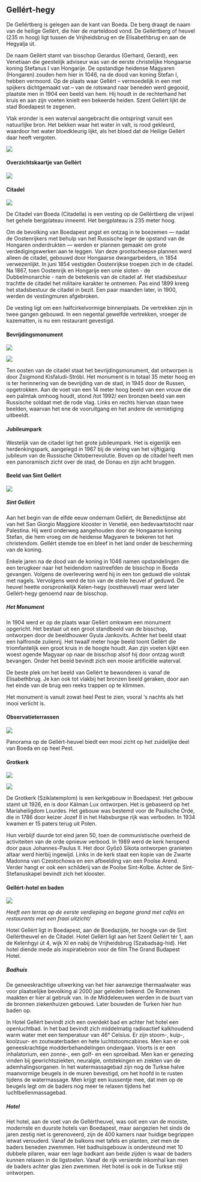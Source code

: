 ## Gellért-hegy

De Gellértberg is gelegen aan de kant van Boeda. De berg draagt de naam van de heilige Gellért, die hier de marteldood vond. De Gellértberg of heuvel (235 m hoog) ligt tussen de Vrijheidsbrug en de Elisabethbrug en aan de Hegyalja út.

De naam Gellért stamt van bisschop Gerardus (Gerhard, Gerard), een Venetiaan die geestelijk adviseur was van de eerste christelijke Hongaarse koning Stefanus I van Hongarije. De opstandige heidense Magyaren (Hongaren) zouden hem hier in 1046, na de dood van koning Stefan I, hebben vermoord. Op de plaats waar Gellért – vermoedelijk in een met spijkers dichtgemaakt vat – van de rotswand naar beneden werd gegooid, plaatste men in 1904 een beeld van hem. Hij houdt in de rechterhand het kruis en aan zijn voeten knielt een bekeerde heiden. Szent Gellért lijkt de stad Boedapest te zegenen.

Vlak eronder is een waterval aangebracht die ontspringt vanuit een natuurlijke bron. Het bekken waar het water in valt, is rood gekleurd, waardoor het water bloedkleurig lijkt, als het bloed dat de Heilige Gellért daar heeft vergoten.

![](assets/gellert.jpg)


#### Overzichtskaartje van Gellért

![](assets/gellert_map.png)



#### Citadel

![](assets/gellert_citadel.jpg)

De Citadel van Boeda (Citadella) is een vesting op de Gellértberg die vrijwel het gehele bergplateau inneemt. Het bergplateau is 235 meter hoog.

Om de bevolking van Boedapest angst en ontzag in te boezemen — nadat de Oostenrijkers met behulp van het Russische leger de opstand van de Hongaren onderdrukten — werden er plannen gemaakt om grote verdedigingswerken aan te leggen. Van deze grootscheepse plannen werd alleen de citadel, gebouwd door Hongaarse dwangarbeiders, in 1854 verwezenlijkt. In juni 1854 vestigden Oostenrijkse troepen zich in de citadel. Na 1867, toen Oostenrijk en Hongarije een unie sloten - de Dubbelmonarchie - nam de betekenis van de citadel af. Het stadsbestuur trachtte de citadel het militaire karakter te ontnemen. Pas eind 1899 kreeg het stadsbestuur de citadel in bezit. Een paar maanden later, in 1900, werden de vestingmuren afgebroken.

De vesting ligt om een halfcirkelvormige binnenplaats. De vertrekken zijn in twee gangen gebouwd. In een negental gewelfde vertrekken, vroeger de kazematten, is nu een restaurant gevestigd.


#### Bevrijdingsmonument

![](assets/liberty_statue.jpg)

![](assets/liberty_statue2.png)

Ten oosten van de citadel staat het bevrijdingsmonument, dat ontworpen is door Zsigmond Kisfaludi-Stróbl. Het monument is in totaal 35 meter hoog en is ter herinnering van de bevrijding van de stad, in 1945 door de Russen, opgetrokken. Aan de voet van een 14 meter hoog beeld van een vrouw die een palmtak omhoog houdt, stond /tot 1992/ een bronzen beeld van een Russische soldaat met de rode vlag. Links en rechts hiervan staan twee beelden, waarvan het ene de vooruitgang en het andere de vernietiging uitbeeldt.


#### Jubileumpark

Westelijk van de citadel ligt het grote jubileumpark. Het is eigenlijk een herdenkingspark, aangelegd in 1967 bij de viering van het vijftigjarig jubileum van de Russische Oktoberrevolutie. Boven op de citadel heeft men een panoramisch zicht over de stad, de Donau en zijn acht bruggen.



#### Beeld van Sint Gellért

![](assets/gellert_statue.jpg)

##### Sint Gellért

Aan het begin van de elfde eeuw ondernam Gellért, de Benedictijnse abt van het San Giorgio Maggiore klooster in Venetië, een bedevaartstocht naar Palestina. Hij werd onderweg aangehouden door de Hongaarse koning Stefan, die hem vroeg om de heidense Magyaren te bekeren tot het christendom. Gellért stemde toe en bleef in het land onder de bescherming van de koning. 

Enkele jaren na de dood van de koning in 1046 namen opstandelingen die een terugkeer naar het heidendom nastreefden de bisschop in Boeda gevangen. Volgens de overlevering werd hij in een ton geduwd die volstak met nagels. Vervolgens werd de ton van de steile heuvel af geduwd. De heuvel heette oorspronkelijk Kelen-hegy (oostheuvel) maar werd later Gellért-hegy genoemd naar de bisschop.


##### Het Monument

In 1904 werd er op de plaats waar Gellért omkwam een monument opgericht. Het bestaat uit een groot standbeeld van de bisschop, ontworpen door de beeldhouwer Gyula Jankovits. Achter het beeld staat een halfronde zuilenrij. Het twaalf meter hoge beeld toont Gellért die triomfantelijk een groot kruis in de hoogte houdt. Aan zijn voeten kijkt een woest ogende Magyaar op naar de bisschop alsof hij door ontzag wordt bevangen. Onder het beeld bevindt zich een mooie artificiële waterval. 

De beste plek om het beeld van Gellért te bewonderen is vanaf de Elisabethbrug. Je kan ook tot vlakbij het bronzen beeld geraken, door aan het einde van de brug een reeks trappen op te klimmen. 

Het monument is vanuit zowat heel Pest te zien, vooral ‘s nachts als het mooi verlicht is.



#### Observatieterrassen

![](assets/gellert_panorama.jpg)

Panorama op de Gellért-heuvel biedt een mooi zicht op het zuidelijke deel van Boeda en op heel Pest.


#### Grotkerk

![](assets/grotkerk2.jpg)

![](assets/grotkerk.jpg)

De Grotkerk (Sziklatemplom) is een kerkgebouw in Boedapest.
Het gebouw stamt uit 1926, en is door Kálman Lux ontworpen. Het is gebaseerd op het Mariaheiligdom Lourdes. Het gebouw was bestemd voor de Paulische Orde, die in 1786 door keizer Jozef II in het Habsburgse rijk was verboden. In 1934 kwamen er 15 paters terug uit Polen.

Hun verblijf duurde tot eind jaren 50, toen de communistische overheid de activiteiten van de orde opnieuw verbood. In 1989 werd de kerk heropend door paus Johannes-Paulus II. Het door Győző Sikota ontworpen granieten altaar werd hierbij ingewijd. Links in de kerk staat een kopie van de Zwarte Madonna van Czestochowa en een afbeelding van een Poolse Arend. Verder hangt er ook een schilderij van de Poolse Sint-Kolbe. Achter de Sint-Stefanuskapel bevindt zich het klooster.



#### Gellért-hotel en baden

![](assets/gellert_hotel.jpg)

*Heeft een terras op de eerste verdieping en begane grond met cafés en restaurants met een fraai uitzicht/*

Hotel Gellért ligt in Boedapest, aan de Boedazijde, ter hoogte van de Sint Gellértheuvel en de Citadel. Hotel Gellért ligt aan het Szent Gellért tér 1, aan de Kelenhgyi út 4, wijk XI en nabij de Vrijheidsbrug (Szabadság-hid). Het hotel diende mede als inspiratiebron voor de film The Grand Budapest Hotel.


##### Badhuis

De geneeskrachtige uitwerking van het hier aanwezige thermaalwater was voor plaatselijke bevolking al 2000 jaar geleden bekend. De Romeinen maakten er hier al gebruik van. In de Middeleeuwen werden in de buurt van de bronnen ziekenhuizen gebouwd. Later bouwden de Turken hier hun baden op.

In Hotel Gellért bevindt zich een overdekt bad en achter het hotel een openluchtbad. In het bad bevindt zich middelmatig radioactief kalkhoudend warm water met een temperatuur van 46° Celsius. Er zijn stoom-, kuip-, koolzuur- en zoutwaterbaden en hete luchtstoomcabines. Men kan er ook geneeskrachtige modderbehandelingen ondergaan. Voorts is er een inhalatorium, een zonne-, een golf- en een sproeibad. Men kan er genezing vinden bij gewrichtsziekten, neuralgie, ontstekingen en ziekten van de ademhalingsorganen. In het watermassagebad zijn nog de Turkse halve maanvormige beugels in de muren bevestigd, om het hoofd in te rusten tijdens de watermassage. Men krijgt een kussentje mee, dat men op de beugels legt om de baders nog meer te relaxen tijdens het luchtbellenmassagebad.


##### Hotel

Het hotel, aan de voet van de Gellértheuvel, was ooit een van de mooiste, modernste en duurste hotels van Boedapest, maar aangezien het sinds de jaren zestig niet is gerenoveerd, zijn de 400 kamers naar huidige begrippen ietwat verouderd. Vanaf de balkons met tafels en planten, ziet men de baders beneden zwemmen. Het badhuisgebouw is ondersteund met 10 dubbele pilaren, waar een lage badkant aan beide zijden is waar de baders kunnen relaxen in de ligstoelen. Vanaf de rijk versierde inkomhal kan men de baders achter glas zien zwemmen. Het hotel is ook in de Turkse stijl ontworpen.